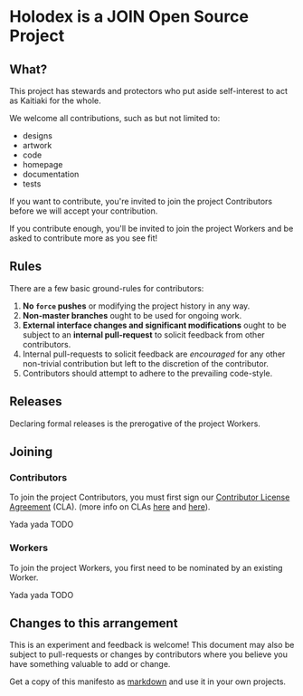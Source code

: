 # Holodex is a JOIN Open Source Project

## What?

This project has stewards and protectors who put aside self-interest to act as Kaitiaki for the whole.

We welcome all contributions, such as but not limited to:

- designs
- artwork
- code
- homepage
- documentation
- tests

If you want to contribute, you're invited to join the project Contributors before we will accept your contribution.

If you contribute enough, you'll be invited to join the project Workers and be asked to contribute more as you see fit!

## Rules

There are a few basic ground-rules for contributors:

1. **No `force` pushes** or modifying the project history in any way.
1. **Non-master branches** ought to be used for ongoing work.
1. **External interface changes and significant modifications** ought to be subject to an **internal pull-request** to solicit feedback from other contributors.
1. Internal pull-requests to solicit feedback are *encouraged* for any other non-trivial contribution but left to the discretion of the contributor.
1. Contributors should attempt to adhere to the prevailing code-style.

## Releases

Declaring formal releases is the prerogative of the project Workers.

## Joining

### Contributors

To join the project Contributors, you must first sign our [Contributor License Agreement](./CLA.md) (CLA). (more info on CLAs [here](https://jacobian.org/writing/contributor-license-agreements/) and [here](http://www.groklaw.net/article.php?story=20110524120303815)).

Yada yada TODO

### Workers

To join the project Workers, you first need to be nominated by an existing Worker.

Yada yada TODO

## Changes to this arrangement

This is an experiment and feedback is welcome! This document may also be
subject to pull-requests or changes by contributors where you believe
you have something valuable to add or change.

Get a copy of this manifesto as [markdown](https://raw.githubusercontent.com/open-app/holodex/master/CONTRIBUTING.md) and use it in your own projects.
